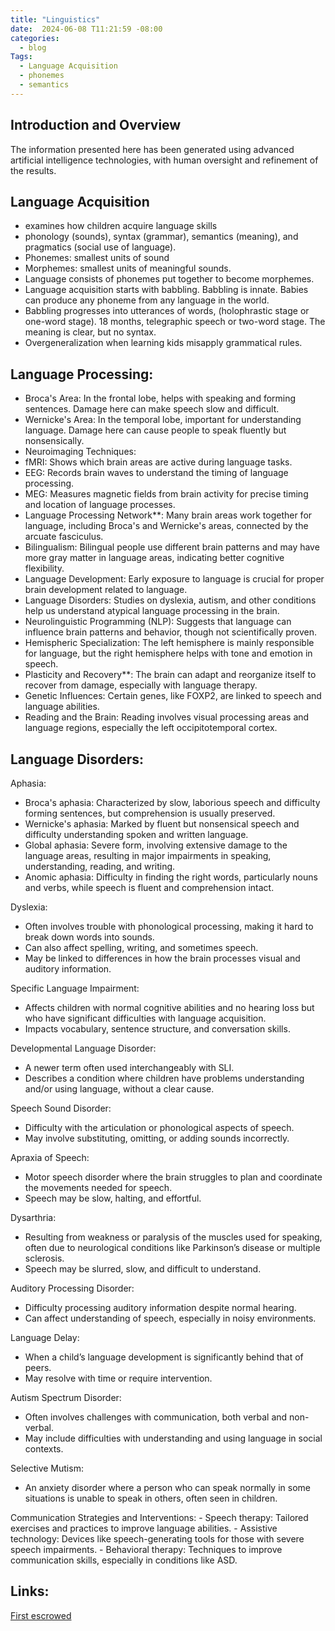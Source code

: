 ```yaml
---
title: "Linguistics"
date:  2024-06-08 T11:21:59 -08:00
categories:
  - blog
Tags:
  - Language Acquisition 
  - phonemes 
  - semantics 
---
```

## Introduction and Overview 
The information presented here has been generated using advanced artificial intelligence technologies, with human oversight and refinement of the results. 
## Language Acquisition 
  - examines how children acquire language skills
  - phonology (sounds), syntax (grammar), semantics (meaning), and pragmatics (social use of language).
  - Phonemes: smallest units of sound
  - Morphemes: smallest units of meaningful sounds.
  - Language consists of phonemes put together to become morphemes.
  - Language acquisition starts with babbling. Babbling is innate. Babies can produce any phoneme from any language in the world.
  - Babbling progresses into utterances of words, (holophrastic stage or  one-word stage). 18 months, telegraphic speech or two-word stage. The meaning is clear, but no syntax.
  - Overgeneralization when learning kids misapply grammatical rules. 

## Language Processing:
  - Broca's Area: In the frontal lobe, helps with speaking and forming sentences. Damage here can make speech slow and difficult.
  - Wernicke's Area: In the temporal lobe, important for understanding language. Damage here can cause people to speak fluently but nonsensically.
  - Neuroimaging Techniques:
   - fMRI: Shows which brain areas are active during language tasks.
   - EEG: Records brain waves to understand the timing of language processing.
   - MEG: Measures magnetic fields from brain activity for precise timing and location of language processes.
  - Language Processing Network**: Many brain areas work together for language, including Broca's and Wernicke's areas, connected by the arcuate fasciculus.
  - Bilingualism: Bilingual people use different brain patterns and may have more gray matter in language areas, indicating better cognitive flexibility.
  - Language Development: Early exposure to language is crucial for proper brain development related to language.
  - Language Disorders: Studies on dyslexia, autism, and other conditions help us understand atypical language processing in the brain.
  - Neurolinguistic Programming (NLP): Suggests that language can influence brain patterns and behavior, though not scientifically proven.
  - Hemispheric Specialization: The left hemisphere is mainly responsible for language, but the right hemisphere helps with tone and emotion in speech.
  - Plasticity and Recovery**: The brain can adapt and reorganize itself to recover from damage, especially with language therapy.
  - Genetic Influences: Certain genes, like FOXP2, are linked to speech and language abilities.
  - Reading and the Brain: Reading involves visual processing areas and language regions, especially the left occipitotemporal cortex.
    
## Language Disorders:

  Aphasia:
   - Broca's aphasia: Characterized by slow, laborious speech and difficulty forming sentences, but comprehension is usually preserved.
   - Wernicke's aphasia: Marked by fluent but nonsensical speech and difficulty understanding spoken and written language.
   - Global aphasia: Severe form, involving extensive damage to the language areas, resulting in major impairments in speaking, understanding, reading, and writing.
   - Anomic aphasia: Difficulty in finding the right words, particularly nouns and verbs, while speech is fluent and comprehension intact.

  Dyslexia:
   - Often involves trouble with phonological processing, making it hard to break down words into sounds.
   - Can also affect spelling, writing, and sometimes speech.
   - May be linked to differences in how the brain processes visual and auditory information.

  Specific Language Impairment:
   - Affects children with normal cognitive abilities and no hearing loss but who have significant difficulties with language acquisition.
   - Impacts vocabulary, sentence structure, and conversation skills.

  Developmental Language Disorder:
   - A newer term often used interchangeably with SLI.
   - Describes a condition where children have problems understanding and/or using language, without a clear cause.

  Speech Sound Disorder:
   - Difficulty with the articulation or phonological aspects of speech.
   - May involve substituting, omitting, or adding sounds incorrectly.

  Apraxia of Speech:
   - Motor speech disorder where the brain struggles to plan and coordinate the movements needed for speech.
   - Speech may be slow, halting, and effortful.
 
 Dysarthria:
   - Resulting from weakness or paralysis of the muscles used for speaking, often due to neurological conditions like Parkinson’s disease or multiple sclerosis.
   - Speech may be slurred, slow, and difficult to understand.

 Auditory Processing Disorder:
   - Difficulty processing auditory information despite normal hearing.
   - Can affect understanding of speech, especially in noisy environments.

 Language Delay:
   - When a child’s language development is significantly behind that of peers.
   - May resolve with time or require intervention.

 Autism Spectrum Disorder:
   - Often involves challenges with communication, both verbal and non-verbal.
   - May include difficulties with understanding and using language in social contexts.

 Selective Mutism:
   - An anxiety disorder where a person who can speak normally in some situations is unable to speak in others, often seen in children.

 Communication Strategies and Interventions:
    - Speech therapy: Tailored exercises and practices to improve language abilities.
    - Assistive technology: Devices like speech-generating tools for those with severe speech impairments.
    - Behavioral therapy: Techniques to improve communication skills, especially in conditions like ASD.
    
## Links: 

[First escrowed](https://web.archive.org/web/20240609153104/https://neuromusical.github.io/blog/Linguistics/)



